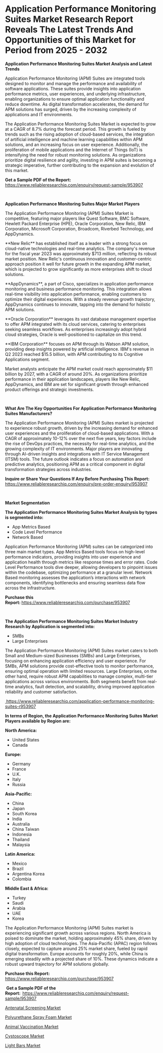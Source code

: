 <p><h1>Application Performance Monitoring Suites Market Research Report Reveals The Latest Trends And Opportunities of this Market for Period from 2025 - 2032</h1></p><p><strong>Application Performance Monitoring Suites Market Analysis and Latest Trends</strong></p>
<p><p>Application Performance Monitoring (APM) Suites are integrated tools designed to monitor and manage the performance and availability of software applications. These suites provide insights into application performance metrics, user experiences, and underlying infrastructure, enabling organizations to ensure optimal application functionality and reduce downtime. As digital transformation accelerates, the demand for APM solutions has surged, driven by the increasing complexity of applications and IT environments.</p><p>The Application Performance Monitoring Suites Market is expected to grow at a CAGR of 8.7% during the forecast period. This growth is fueled by trends such as the rising adoption of cloud-based services, the integration of artificial intelligence and machine learning capabilities within APM solutions, and an increasing focus on user experience. Additionally, the proliferation of mobile applications and the Internet of Things (IoT) is intensifying the need for robust monitoring solutions. As organizations prioritize digital resilience and agility, investing in APM suites is becoming a strategic imperative, further contributing to the expansion and evolution of this market.</p></p>
<p><strong>Get a Sample PDF of the Report:&nbsp;</strong> <a href="https://www.reliableresearchiq.com/enquiry/request-sample/953907?utm_campaign=104&utm_medium=2&utm_source=Github&utm_content=ia&utm_term=07032025&utm_id=application-performance-monitoring-suites">https://www.reliableresearchiq.com/enquiry/request-sample/953907</a></p>
<p>&nbsp;</p>
<p><strong>Application Performance Monitoring Suites Major Market Players</strong></p>
<p><p>The Application Performance Monitoring (APM) Suites Market is competitive, featuring major players like Quest Software, BMC Software, Hewlett Packard Enterprise (HPE), Oracle Corporation, New Relic, IBM Corporation, Microsoft Corporation, Broadcom, Riverbed Technology, and AppDynamics. </p><p>**New Relic** has established itself as a leader with a strong focus on cloud-native technologies and real-time analytics. The company's revenue for the fiscal year 2023 was approximately $713 million, reflecting its robust market position. New Relic's continuous innovation and customer-centric approach position it well for future growth in the expanding APM market, which is projected to grow significantly as more enterprises shift to cloud solutions.</p><p>**AppDynamics**, a part of Cisco, specializes in application performance monitoring and business performance monitoring. This integration allows real-time visibility into application performance, enabling customers to optimize their digital experiences. With a steady revenue growth trajectory, AppDynamics continues to innovate, tapping into the demand for holistic APM solutions.</p><p>**Oracle Corporation** leverages its vast database management expertise to offer APM integrated with its cloud services, catering to enterprises seeking seamless workflows. As enterprises increasingly adopt hybrid cloud strategies, Oracle is well-positioned to capitalize on this trend.</p><p>**IBM Corporation** focuses on APM through its Watson APM solution, providing deep insights powered by artificial intelligence. IBM's revenue in Q2 2023 reached $15.5 billion, with APM contributing to its Cognitive Applications segment.</p><p>Market analysts anticipate the APM market could reach approximately $11 billion by 2027, with a CAGR of around 20%. As organizations prioritize performance in their application landscapes, players like New Relic, AppDynamics, and IBM are set for significant growth through enhanced product offerings and strategic investments.</p></p>
<p>&nbsp;</p>
<p><strong>What Are The Key Opportunities For Application Performance Monitoring Suites Manufacturers?</strong></p>
<p><p>The Application Performance Monitoring (APM) Suites market is projected to experience robust growth, driven by the increasing demand for enhanced user experiences and the proliferation of cloud-based applications. With a CAGR of approximately 10-12% over the next five years, key factors include the rise of DevOps practices, the necessity for real-time analytics, and the growing complexity of IT environments. Major players are innovating through AI-driven insights and integrations with IT Service Management (ITSM) tools. The future outlook indicates a focus on automation and predictive analytics, positioning APM as a critical component in digital transformation strategies across industries.</p></p>
<p><strong>Inquire or Share Your Questions If Any Before Purchasing This Report:</strong> <a href="https://www.reliableresearchiq.com/enquiry/pre-order-enquiry/953907?utm_campaign=104&utm_medium=2&utm_source=Github&utm_content=ia&utm_term=07032025&utm_id=application-performance-monitoring-suites">https://www.reliableresearchiq.com/enquiry/pre-order-enquiry/953907</a></p>
<p>&nbsp;</p>
<p><strong>Market Segmentation</strong></p>
<p><strong>The Application Performance Monitoring Suites Market Analysis by types is segmented into:</strong></p>
<p><ul><li>App Metrics Based</li><li>Code Level Performance</li><li>Network Based</li></ul></p>
<p><p>Application Performance Monitoring (APM) suites can be categorized into three main market types. App Metrics Based tools focus on high-level performance indicators, providing insights into user experience and application health through metrics like response times and error rates. Code Level Performance tools dive deeper, allowing developers to pinpoint issues within the codebase, optimizing performance at a granular level. Network Based monitoring assesses the application’s interactions with network components, identifying bottlenecks and ensuring seamless data flow across the infrastructure.</p></p>
<p><strong>Purchase this Report:&nbsp;</strong><a href="https://www.reliableresearchiq.com/purchase/953907?utm_campaign=104&utm_medium=2&utm_source=Github&utm_content=ia&utm_term=07032025&utm_id=application-performance-monitoring-suites">https://www.reliableresearchiq.com/purchase/953907</a></p>
<p>&nbsp;</p>
<p><strong>The Application Performance Monitoring Suites Market Industry Research by Application is segmented into:</strong></p>
<p><ul><li>SMBs</li><li>Large Enterprises</li></ul></p>
<p><p>The Application Performance Monitoring (APM) Suites market caters to both Small and Medium-sized Businesses (SMBs) and Large Enterprises, focusing on enhancing application efficiency and user experience. For SMBs, APM solutions provide cost-effective tools to monitor performance, ensuring optimal operation with limited resources. Large Enterprises, on the other hand, require robust APM capabilities to manage complex, multi-tier applications across various environments. Both segments benefit from real-time analytics, fault detection, and scalability, driving improved application reliability and customer satisfaction.</p></p>
<p><a href="https://www.reliableresearchiq.com/application-performance-monitoring-suites-r953907?utm_campaign=104&utm_medium=2&utm_source=Github&utm_content=ia&utm_term=07032025&utm_id=application-performance-monitoring-suites">&nbsp;https://www.reliableresearchiq.com/application-performance-monitoring-suites-r953907</a></p>
<p><strong>In terms of Region, the Application Performance Monitoring Suites Market Players available by Region are:</strong></p>
<p>
    <p> <strong> North America: </strong>
        <ul>
            <li>United States</li>
            <li>Canada</li>
        </ul>
        </p> 
    <p> <strong> Europe: </strong>
        <ul>
            <li>Germany</li>
            <li>France</li>
            <li>U.K.</li>
            <li>Italy</li>
            <li>Russia</li>
        </ul>
        </p> 
    <p> <strong> Asia-Pacific: </strong>
        <ul>
            <li>China</li>
            <li>Japan</li>
            <li>South Korea</li>
            <li>India</li>
            <li>Australia</li>
            <li>China Taiwan</li>
            <li>Indonesia</li>
            <li>Thailand</li>
            <li>Malaysia</li>
        </ul>
        </p> 
    <p> <strong> Latin America: </strong>
        <ul>
            <li>Mexico</li>
            <li>Brazil</li>
            <li>Argentina Korea</li>
            <li>Colombia</li>
        </ul>
        </p> 
    <p> <strong> Middle East & Africa: </strong>
        <ul>
            <li>Turkey</li>
            <li>Saudi</li>
            <li>Arabia</li>
            <li>UAE</li>
            <li>Korea</li>
        </ul>
    </p>
    </p>
<p><p>The Application Performance Monitoring (APM) Suites market is experiencing significant growth across various regions. North America is poised to dominate the market, holding approximately 45% share, driven by high adoption of cloud technologies. The Asia-Pacific (APAC) region follows closely, expected to capture around 25% market share, fueled by rapid digital transformation. Europe accounts for roughly 20%, while China is emerging steadily with a projected share of 10%. These dynamics indicate a robust upward trajectory for APM solutions globally.</p></p>
<p><strong>Purchase this Report: </strong><a href="https://www.reliableresearchiq.com/purchase/953907?utm_campaign=104&utm_medium=2&utm_source=Github&utm_content=ia&utm_term=07032025&utm_id=application-performance-monitoring-suites">https://www.reliableresearchiq.com/purchase/953907</a></p>
<p>&nbsp;<strong>Get a Sample PDF of the Report:&nbsp;&nbsp;</strong><a href="https://www.reliableresearchiq.com/enquiry/request-sample/953907?utm_campaign=104&utm_medium=2&utm_source=Github&utm_content=ia&utm_term=07032025&utm_id=application-performance-monitoring-suites">https://www.reliableresearchiq.com/enquiry/request-sample/953907</a></p>
<p><strong></strong></p>
<p><p><a href="https://github.com/coricnzati/Market-Research-Report-List-1/blob/main/antenatal-screening-market.md?utm_campaign=104&utm_medium=2&utm_source=Github&utm_content=ia&utm_term=07032025&utm_id=application-performance-monitoring-suites">Antenatal Screening Market</a></p><p><a href="https://github.com/borknyberg/Market-Research-Report-List-1/blob/main/polyurethane-spray-foam-market.md?utm_campaign=104&utm_medium=2&utm_source=Github&utm_content=ia&utm_term=07032025&utm_id=application-performance-monitoring-suites">Polyurethane Spray Foam Market</a></p><p><a href="https://github.com/alrogikrosa/Market-Research-Report-List-1/blob/main/animal-vaccination-market.md?utm_campaign=104&utm_medium=2&utm_source=Github&utm_content=ia&utm_term=07032025&utm_id=application-performance-monitoring-suites">Animal Vaccination Market</a></p><p><a href="https://github.com/puhakhommabh/Market-Research-Report-List-1/blob/main/cystoscope-market.md?utm_campaign=104&utm_medium=2&utm_source=Github&utm_content=ia&utm_term=07032025&utm_id=application-performance-monitoring-suites">Cystoscope Market</a></p><p><a href="https://github.com/mynaoanes/Market-Research-Report-List-1/blob/main/light-bars-market.md?utm_campaign=104&utm_medium=2&utm_source=Github&utm_content=ia&utm_term=07032025&utm_id=application-performance-monitoring-suites">Light Bars Market</a></p></p>